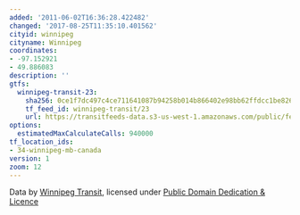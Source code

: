 ```yaml
---
added: '2011-06-02T16:36:28.422482'
changed: '2017-08-25T11:35:10.401562'
cityid: winnipeg
cityname: Winnipeg
coordinates:
- -97.152921
- 49.886083
description: ''
gtfs:
  winnipeg-transit-23:
    sha256: 0ce1f7dc497c4ce711641087b94258b014b866402e98bb62ffdcc1be826a9ec1
    tf_feed_id: winnipeg-transit/23
    url: https://transitfeeds-data.s3-us-west-1.amazonaws.com/public/feeds/winnipeg-transit/23/20170824/gtfs.zip
options:
  estimatedMaxCalculateCalls: 940000
tf_location_ids:
- 34-winnipeg-mb-canada
version: 1
zoom: 12
---
```


Data by [Winnipeg Transit](http://winnipegtransit.com/), licensed under [Public Domain Dedication & Licence](http://www.opendatacommons.org/licenses/pddl/1-0/)
